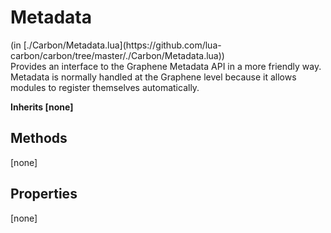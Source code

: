 <link href="../../style.css" rel="stylesheet" type="text/css"/>
<h1 class="class-title">Metadata</h1>
<span class="file-link">(in [./Carbon/Metadata.lua](https://github.com/lua-carbon/carbon/tree/master/./Carbon/Metadata.lua))</span><br/>
Provides an interface to the Graphene Metadata API in a more friendly way.
Metadata is normally handled at the Graphene level because it allows modules to register themselves automatically.

**Inherits [none]**

## Methods
[none]

## Properties
[none]
